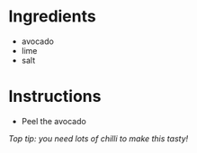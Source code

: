 # Ingredients
- avocado
- lime
- salt
# Instructions
- Peel the avocado

*Top tip: you need lots of chilli to make this tasty!*

